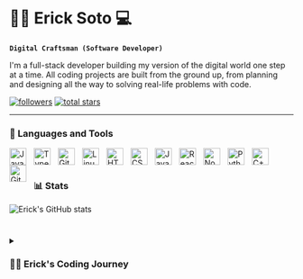 # 🏄‍♂ Erick Soto 💻 

**`Digital Craftsman (Software Developer)`**

I'm a full-stack developer building my version of the digital world one step at a time. All coding projects are built from the ground up, from planning and designing all the way to solving real-life problems with code. 

   <p align="left">
      <a href="https://github.com/mrrobot266?tab=followers">
         <img alt="followers" title="Follow me on Github" src="https://custom-icon-badges.demolab.com/github/followers/mrrobot266?color=236ad3&labelColor=1155ba&style=for-the-badge&logo=person-add&label=Follow&logoColor=white"/></a>
      <a href="https://github.com/mrrobot266?tab=repositories&sort=stargazers">
         <img alt="total stars" title="Total stars on GitHub" src="https://custom-icon-badges.demolab.com/github/stars/mrrobot266?color=55960c&style=for-the-badge&labelColor=488207&logo=star"/></a>
   </p>

---

### 🧰 Languages and Tools

<img align="left" alt="Java" width="30px" style="padding-right:10px;" src="https://cdn.jsdelivr.net/gh/devicons/devicon/icons/java/java-original.svg"/>
<img align="left" alt="TypeScript" width="30px" style="padding-right:10px;" src="https://cdn.jsdelivr.net/gh/devicons/devicon/icons/typescript/typescript-plain.svg" />
<img align="left" alt="Git" width="30px" style="padding-right:10px;" src="https://cdn.jsdelivr.net/gh/devicons/devicon/icons/git/git-original.svg" />
<img align="left" alt="Linux" width="30px" style="padding-right:10px;" src="https://cdn.jsdelivr.net/gh/devicons/devicon/icons/linux/linux-original.svg" />
<img align="left" alt="HTML" width="30px" style="padding-right:10px;" src="https://cdn.jsdelivr.net/gh/devicons/devicon/icons/html5/html5-plain.svg" />
<img align="left" alt="CSS" width="30px" style="padding-right:10px;" src="https://cdn.jsdelivr.net/gh/devicons/devicon/icons/css3/css3-plain.svg" />
<img align="left" alt="JavaScript" width="30px" style="padding-right:10px;" src="https://cdn.jsdelivr.net/gh/devicons/devicon/icons/javascript/javascript-plain.svg" />
<img align="left" alt="React" width="30px" style="padding-right:10px;" src="https://cdn.jsdelivr.net/gh/devicons/devicon/icons/react/react-original.svg" />
<img align="left" alt="NodeJS" width="30px" style="padding-right:10px;" src="https://cdn.jsdelivr.net/gh/devicons/devicon/icons/nodejs/nodejs-original.svg" />
<img align="left" alt="Python" width="30px" style="padding-right:10px;" src="https://cdn.jsdelivr.net/gh/devicons/devicon/icons/python/python-plain.svg" />
<img align="left" alt="C++" width="30px" style="padding-right:10px;" src="https://cdn.jsdelivr.net/gh/devicons/devicon/icons/cplusplus/cplusplus-line.svg" />
<img align="left" alt="GitHub" width="30px" style="padding-right:10px;" src="https://cdn.jsdelivr.net/gh/devicons/devicon/icons/github/github-original.svg" />
<br />

#



### 📊 Stats

![Erick's GitHub stats](https://github-readme-stats.vercel.app/api?username=mrrobot266&show_icons=true&theme=gruvbox)

<!-- ![GitHub Streak](https://streak-stats.demolab.com?user=ForrestKnight&theme=gruvbox&border_radius=4.5) -->

#

<details>
 <summary><h3>👨‍💻 Erick's Coding Journey</h3></summary>
My programming journey started in high school with a coding and gaming course. While initially drawn to gaming, it was the programming aspect that truly captivated me. Assigned to create a 2D game for our final project, I envisioned a Mario-style platformer. Struggling with time and progress, I sought help from Mr. Garcia, my teacher. Recognizing my eagerness, he generously dedicated extra time to assist me, revealing the profound impact of mentorship.
Under Mr. Garcia's guidance, I not only completed my envisioned game but also secured a top 3 spot among my peers. This transformative experience fueled my passion for programming. Solving complex problems and overcoming challenges in crafting something from scratch became a source of joy. This pivotal moment in my senior year solidified my decision to pursue Computer Science in college.
As the first in my family to attend college, being a child of Mexican immigrants, I aimed to make my parents proud. Mr. Garcia, a first-generation Mexican college graduate in computer science, served as an inspiring example. His success in a field with limited representation of Mexican/Hispanic students motivated me to follow my path with determination.
